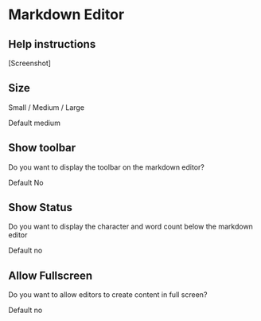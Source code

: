 # Markdown Editor

## Help instructions
[Screenshot]
## Size
Small / Medium / Large

Default medium

## Show toolbar
Do you want to display the toolbar on the markdown editor?

Default No

## Show Status
Do you want to display the character and word count below the markdown editor

Default no

## Allow Fullscreen
Do you want to allow editors to create content in full screen?

Default no



[^1]: Has duplicate panel title of Markdown

